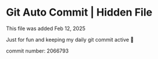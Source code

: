 # Git Auto Commit | Hidden File

This file was added Feb 12, 2025

Just for fun and keeping my daily git commit active 🤪

commit number: 2066793
